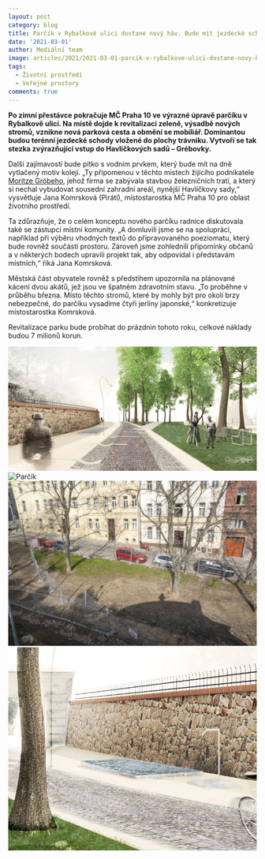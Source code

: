 ```yaml
---
layout: post
category: blog
title: Parčík v Rybalkově ulici dostane nový háv. Bude mít jezdecké schody i „vodní koleje“
date: '2021-03-01'
author: Mediální team
image: articles/2021/2021-03-01-parcik-v-rybalkove-ulici-dostane-novy-hav-1.jpg
tags:
  - Životní prostředí
  - Veřejné prostory
comments: true
---
```


**Po zimní přestávce pokračuje MČ Praha 10 ve výrazné úpravě parčíku v Rybalkově ulici. Na místě dojde k revitalizaci zeleně, výsadbě nových stromů, vznikne nová parková cesta a obmění se mobiliář. Dominantou budou terénní jezdecké schody vložené do plochy trávníku. Vytvoří se tak stezka zvýrazňující vstup do Havlíčkových sadů – Grébovky.**

Další zajímavostí bude pítko s vodním prvkem, který bude mít na dně vytlačený motiv kolejí. „Ty připomenou v těchto místech žijícího podnikatele  [Moritze Gröbeho](https://cs.wikipedia.org/wiki/Moritz_Gr%C3%B6be), jehož firma se zabývala stavbou železničních tratí, a který si nechal vybudovat sousední zahradní areál, nynější Havlíčkovy sady,“ vysvětluje Jana Komrsková (Piráti), místostarostka MČ Praha 10 pro oblast životního prostředí.

Ta zdůrazňuje, že o celém konceptu nového parčíku radnice diskutovala také se zástupci místní komunity. „A domluvili jsme se na spolupráci, například při výběru vhodných textů do připravovaného poeziomatu, který bude rovněž součástí prostoru. Zároveň jsme zohlednili připomínky občanů a v některých bodech upravili projekt tak, aby odpovídal i představám místních,“ říká Jana Komrsková.

Městská část obyvatele rovněž s předstihem upozornila na plánované kácení dvou akátů, jež jsou ve špatném zdravotním stavu. „To proběhne v průběhu března. Místo těchto stromů, které by mohly být pro okolí brzy nebezpečné, do parčíku vysadíme čtyři jerlíny japonské,“ konkretizuje místostarostka Komrsková.

Revitalizace parku bude probíhat do prázdnin tohoto roku, celkové náklady budou 7 milionů korun.

![Parčík](/assets/img/articles/2021/2021-03-01-parcik-v-rybalkove-ulici-dostane-novy-hav-1.jpg)
![Parčík](/assets/img/articles/2021/2021-03-01-parcik-v-rybalkove-ulici-dostane-novy-hav-2.jpg)
![Parčík](/assets/img/articles/2021/2021-03-01-parcik-v-rybalkove-ulici-dostane-novy-hav-3.jpg)
![Parčík](/assets/img/articles/2021/2021-03-01-parcik-v-rybalkove-ulici-dostane-novy-hav-4.jpg)
